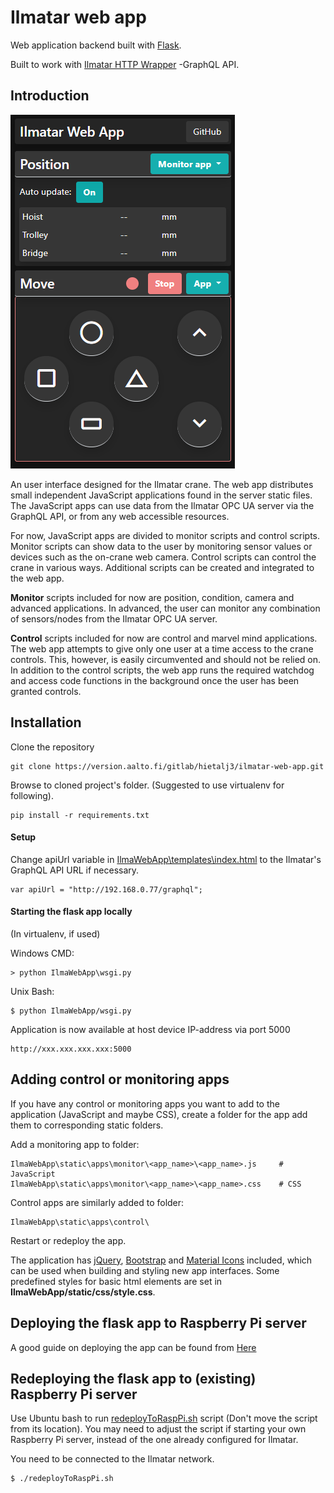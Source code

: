 # Ilmatar web app

Web application backend built with [Flask](https://www.palletsprojects.com/p/flask/).

Built to work with [Ilmatar HTTP Wrapper](https://github.com/AaltoIIC/OPC-UA-GraphQL-Wrapper) -GraphQL API.

## Introduction
![Image of User Interface](/ui_picture.png)

An user interface designed for the Ilmatar crane. The web app distributes small independent JavaScript applications found in the server static files. The JavaScript apps can use data from the Ilmatar OPC UA server via the GraphQL API, or from any web accessible resources.

For now, JavaScript apps are divided to monitor scripts and control scripts. Monitor scripts can show data to the user by monitoring sensor values or devices such as the on-crane web camera. Control scripts can control the crane in various ways. Additional scripts can be created and integrated to the web app.

**Monitor** scripts included for now are position, condition, camera and advanced applications. In advanced, the user can monitor any combination of sensors/nodes from the Ilmatar OPC UA server.

**Control** scripts included for now are control and marvel mind applications. The web app attempts to give only one user at a time access to the crane controls. This, however, is easily circumvented and should not be relied on. In addition to the control scripts, the web app runs the required watchdog and access code functions in the background once the user has been granted controls.

## Installation

Clone the repository

```
git clone https://version.aalto.fi/gitlab/hietalj3/ilmatar-web-app.git
```

Browse to cloned project's folder. (Suggested to use virtualenv for following).

```
pip install -r requirements.txt
```

#### Setup
Change apiUrl variable in [IlmaWebApp\templates\index.html](https://github.com/AaltoIIC/Ilmatar-Web-App/blob/master/IlmaWebApp/templates/index.html) to the Ilmatar's GraphQL API URL if necessary.

```
var apiUrl = "http://192.168.0.77/graphql";
```

#### Starting the flask app locally
(In virtualenv, if used)

Windows CMD:

```
> python IlmaWebApp\wsgi.py
```

Unix Bash:
```
$ python IlmaWebApp/wsgi.py
```

Application is now available at host device IP-address via port 5000

```
http://xxx.xxx.xxx.xxx:5000
```
## Adding control or monitoring apps
If you have any control or monitoring apps you want to add to the application (JavaScript and maybe CSS), create a folder for the app add them to corresponding static folders.

Add a monitoring app to folder:
```
IlmaWebApp\static\apps\monitor\<app_name>\<app_name>.js     # JavaScript
IlmaWebApp\static\apps\monitor\<app_name>\<app_name>.css    # CSS
```
Control apps are similarly added to folder:
```
IlmaWebApp\static\apps\control\
```

Restart or redeploy the app.

The application has [jQuery](https://api.jquery.com/), [Bootstrap](https://getbootstrap.com/docs/4.4/getting-started/introduction/) and [Material Icons](https://material.io/resources/icons/?style=baseline) included, which can be used when building and styling new app interfaces. Some predefined styles for basic html elements are set in **IlmaWebApp/static/css/style.css**.

## Deploying the flask app to Raspberry Pi server
A good guide on deploying the app can be found from
[Here](https://www.digitalocean.com/community/tutorials/how-to-serve-flask-applications-with-gunicorn-and-nginx-on-ubuntu-18-04)

## Redeploying the flask app to (existing) Raspberry Pi server
Use Ubuntu bash to run [redeployToRaspPi.sh](https://github.com/AaltoIIC/Ilmatar-Web-App/blob/master/redeployToRaspPi.sh) script (Don't move the script from its location).
You may need to adjust the script if starting your own Raspberry Pi server, instead of the one already configured for Ilmatar.

You need to be connected to the Ilmatar network.

```
$ ./redeployToRaspPi.sh
```